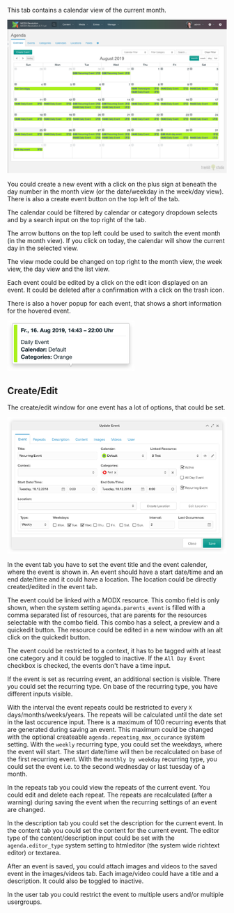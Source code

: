 This tab contains a calendar view of the current month.

[![](img/overview.png)](img/overview.png)

You could create a new event with a click on the plus sign at beneath the day
number in the month view (or the date/weekday in the week/day view). There is
also a create event button on the top left of the tab.

The calendar could be filtered by calendar or category dropdown selects and by a
search input on the top right of the tab.

The arrow buttons on the top left could be used to switch the event month (in
the month view). If you click on today, the calendar will show the current day
in the selected view.

The view mode could be changed on top right to the month view, the week view,
the day view and the list view.

Each event could be edited by a click on the edit icon displayed on an event. It
could be deleted after a confirmation with a click on the trash icon.

There is also a hover popup for each event, that shows a short information for
the hovered event.

[![](img/overview-hover.png)](img/overview-hover.png)

## Create/Edit

The create/edit window for one event has a lot of options, that could be set.

[![](img/event-edit.png)](img/event-edit.png)

In the event tab you have to set the event title and the event calender, where
the event is shown in. An event should have a start date/time and an end
date/time and it could have a location. The location could be directly
created/edited in the event tab.

The event could be linked with a MODX resource. This combo field is only shown,
when the system setting `agenda.parents_event` is filled with a comma separated
list of resources, that are parents for the resources selectable with the combo
field. This combo has a select, a preview and a quickedit button. The resource
could be edited in a new window with an alt click on the quickedit button.

The event could be restricted to a context, it has to be tagged with at least
one category and it could be toggled to inactive. If the `All Day Event`
checkbox is checked, the events don't have a time input.

If the event is set as recurring event, an additional section is visible. There
you could set the recurring type. On base of the recurring type, you have
different inputs visible.

With the interval the event repeats could be restricted to every `X`
days/months/weeks/years. The repeats will be calculated until the date set in
the last occurence input. There is a maximum of 100 recurring events that are
generated during saving an event. This maximum could be changed with the
optional createable `agenda.repeating_max_occurance` system setting. With the
`weekly` recurring type, you could set the weekdays, where the event will start.
The start date/time will then be recalculated on base of the first recurring
event. With the `monthly by weekday` recurring type, you could set the event
i.e. to the second wednesday or last tuesday of a month.

In the repeats tab you could view the repeats of the current event. You could
edit and delete each repeat. The repeats are recalculated (after a warning)
during saving the event when the recurring settings of an event are changed.

In the description tab you could set the description for the current event. In
the content tab you could set the content for the current event. The editor type
of the content/description input could be set with the `agenda.editor_type`
system setting to htmleditor (the system wide richtext editor) or textarea.

After an event is saved, you could attach images and videos to the saved event
in the images/videos tab. Each image/video could have a title and a description.
It could also be toggled to inactive.

In the user tab you could restrict the event to multiple users and/or multiple
usergroups.
